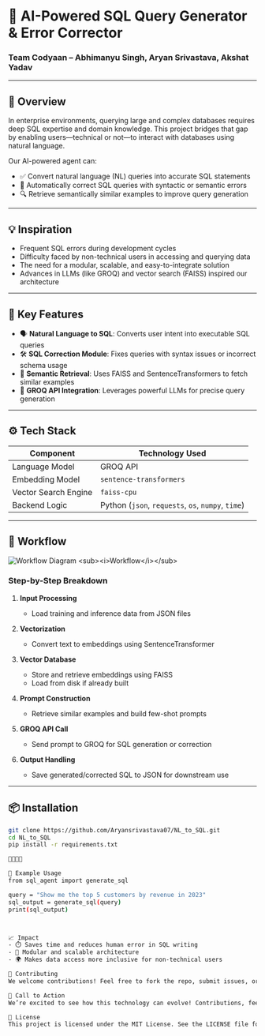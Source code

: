 # 🧠 AI-Powered SQL Query Generator & Error Corrector  
### Team Codyaan – Abhimanyu Singh, Aryan Srivastava, Akshat Yadav  

---

## 🚀 Overview

In enterprise environments, querying large and complex databases requires deep SQL expertise and domain knowledge. This project bridges that gap by enabling users—technical or not—to interact with databases using natural language.

Our AI-powered agent can:

- ✅ Convert natural language (NL) queries into accurate SQL statements  
- 🔧 Automatically correct SQL queries with syntactic or semantic errors  
- 🔍 Retrieve semantically similar examples to improve query generation  

---

## 💡 Inspiration

- Frequent SQL errors during development cycles  
- Difficulty faced by non-technical users in accessing and querying data  
- The need for a modular, scalable, and easy-to-integrate solution  
- Advances in LLMs (like GROQ) and vector search (FAISS) inspired our architecture  

---

## 🧩 Key Features

- 🗣️ **Natural Language to SQL**: Converts user intent into executable SQL queries  
- 🛠️ **SQL Correction Module**: Fixes queries with syntax issues or incorrect schema usage  
- 🧠 **Semantic Retrieval**: Uses FAISS and SentenceTransformers to fetch similar examples  
- 🔗 **GROQ API Integration**: Leverages powerful LLMs for precise query generation  

---

## ⚙️ Tech Stack

| Component              | Technology Used              |
|------------------------|------------------------------|
| Language Model         | GROQ API                     |
| Embedding Model        | `sentence-transformers`      |
| Vector Search Engine   | `faiss-cpu`                  |
| Backend Logic          | Python (`json`, `requests`, `os`, `numpy`, `time`) |

---

## 🔄 Workflow

![Workflow Diagram]([https://your-image-link-here.com/workflow.png](https://drive.google.com/file/d/1_Ijma7M6hOPWAiHtJnSzjDkrQFEUdJKa/view?usp=sharing))  
<sub><i>Workflow</i></sub>

### Step-by-Step Breakdown

1. **Input Processing**  
   - Load training and inference data from JSON files  

2. **Vectorization**  
   - Convert text to embeddings using SentenceTransformer  

3. **Vector Database**  
   - Store and retrieve embeddings using FAISS  
   - Load from disk if already built  

4. **Prompt Construction**  
   - Retrieve similar examples and build few-shot prompts  

5. **GROQ API Call**  
   - Send prompt to GROQ for SQL generation or correction  

6. **Output Handling**  
   - Save generated/corrected SQL to JSON for downstream use  

---

## 📦 Installation

```bash
git clone https://github.com/Aryansrivastava07/NL_to_SQL.git
cd NL_to_SQL
pip install -r requirements.txt



🧪 Example Usage
from sql_agent import generate_sql

query = "Show me the top 5 customers by revenue in 2023"
sql_output = generate_sql(query)
print(sql_output)



📈 Impact
- ⏱️ Saves time and reduces human error in SQL writing
- 🧩 Modular and scalable architecture
- 🌍 Makes data access more inclusive for non-technical users

🤝 Contributing
We welcome contributions! Feel free to fork the repo, submit issues, or open pull requests to improve the system.

📣 Call to Action
We’re excited to see how this technology can evolve! Contributions, feedback, and collaborations are welcome to help build smarter, more intuitive data systems.

📜 License
This project is licensed under the MIT License. See the LICENSE file for details.


